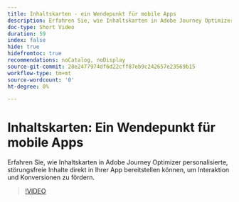 ```yaml
---
title: Inhaltskarten - ein Wendepunkt für mobile Apps
description: Erfahren Sie, wie Inhaltskarten in Adobe Journey Optimizer personalisierte, störungsfreie Inhalte direkt in Ihrer App bereitstellen können, um Interaktion und Konversionen zu fördern.
doc-type: Short Video
duration: 59
index: false
hide: true
hidefromtoc: true
recommendations: noCatalog, noDisplay
source-git-commit: 28e2477974df6d22cff87eb9c242657e23569b15
workflow-type: tm+mt
source-wordcount: '0'
ht-degree: 0%

---
```



# Inhaltskarten: Ein Wendepunkt für mobile Apps

Erfahren Sie, wie Inhaltskarten in Adobe Journey Optimizer personalisierte, störungsfreie Inhalte direkt in Ihrer App bereitstellen können, um Interaktion und Konversionen zu fördern.

<!-- 62_S603_3442534_58_content-cards-a-gamechanger-for-mobile-apps -->
>[!VIDEO](https://video.tv.adobe.com/v/3458224/?learn=on&enablevpops=true)
